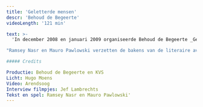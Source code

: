 ```yaml
---
title: 'Geletterde mensen'
descr: 'Behoud de Begeerte'
videoLength: '121 min'

text: >-
  'In december 2008 en januari 2009 organiseerde Behoud de Begeerte _Geletterde Mensen_ met **Ramsey Nasr** en **Mauro Pawlowski**. Dat moet dan zo ongeveer de 28ste editie geweest zijn. **Mauro Pawlowski** bracht naast zijn muziek ook, en dit in primeur, eigen teksten - met name: poëzie. Dichter **Ramsey Nasr** las uit zijn werk, maar schroomde zich niet een paar liederen te zingen.

"Ramsey Nasr en Mauro Pawlowski verzetten de bakens van de literaire avond: dit is geen voorlezen, hier bedrijft men literair-muzikaal theater" oordeelde De Standaard over de tournée. "Alles in deze _Geletterde Mensen_ lukt, leuk en verrassend, niet altijd vanzelfsprekend, Nasr en Pawlowski vergasten ons op een show die stijf staat van de gekte in het eerste deel, en tintelt van kwetsbaarheid in het tweede.”

##### Credits

Productie: Behoud de Begeerte en KVS  
Licht: Hugo Moens  
Video: Arendsoog  
Interview filmpjes: Jef Lambrechts  
Tekst en spel: Ramsey Nasr en Mauro Pawlowski'
---
```

